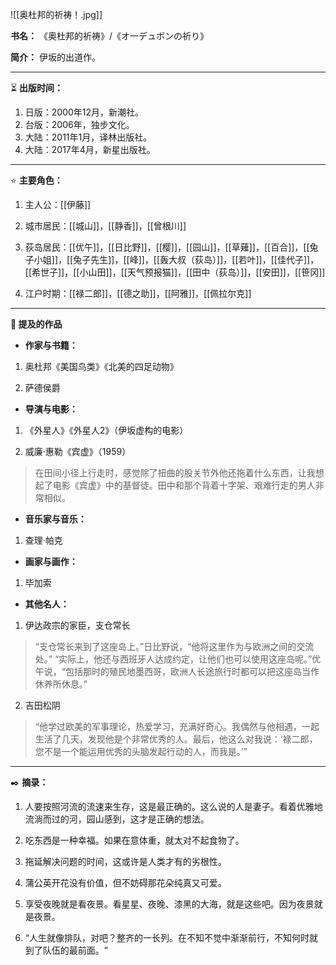 
![[奥杜邦的祈祷！.jpg]]

**书名：** 《奥杜邦的祈祷》/《オ一デュボンの祈り》

**简介：** 伊坂的出道作。

---

⏳ **出版时间：** 

1. 日版：2000年12月，新潮社。
2. 台版：2006年，独步文化。
3. 大陆：2011年1月，译林出版社。
4. 大陆：2017年4月，新星出版社。

---

⭐ **主要角色：** 

1. 主人公：[[伊藤]]

2. 城市居民：[[城山]]，[[静香]]，[[曾根川]] 

3. 荻岛居民：[[优午]]，[[日比野]]，[[樱]]，[[园山]]，[[草薙]]，[[百合]]，[[兔子小姐]]，[[兔子先生]]，[[峰]]，[[轰大叔（荻岛）]]，[[若叶]]，[[佳代子]]，[[希世子]]，[[小山田]]，[[天气预报猫]]，[[田中（荻岛）]]，[[安田]]，[[笹冈]] 

4. 江户时期：[[禄二郎]]，[[德之助]]，[[阿雅]]，[[佩拉尔克]]

---

**📜 提及的作品**

- **作家与书籍：** 

1. 奥杜邦《美国鸟类》《北美的四足动物》

2. 萨德侯爵

- **导演与电影：** 

1. 《外星人》《外星人2》（伊坂虚构的电影）

2. 威廉·惠勒《宾虚》（1959）

> 在田间小径上行走时，感觉除了扭曲的股关节外他还拖着什么东西，让我想起了电影《宾虚》中的基督徒。田中和那个背着十字架、艰难行走的男人非常相似。

- **音乐家与音乐：**  

1. 查理·帕克

- **画家与画作：** 

1. 毕加索

- **其他名人：** 

1. 伊达政宗的家臣，支仓常长

> “支仓常长来到了这座岛上。”日比野说，“他将这里作为与欧洲之间的交流处。”
> “实际上，他还与西班牙人达成约定，让他们也可以使用这座岛呢。”优午说，“包括那时的殖民地墨西哥，欧洲人长途旅行时都可以把这座岛当作休养所休息。”

2. 吉田松阴

> “他学过欧美的军事理论，热爱学习，充满好奇心。我偶然与他相遇，一起生活了几天，发现他是个非常优秀的人。最后，他这么对我说：‘禄二郎，您不是一个能运用优秀的头脑发起行动的人，而我是。’”

---

✒️ **摘录：** 

1. 人要按照河流的流速来生存，这是最正确的。这么说的人是妻子。看着优雅地流淌而过的河，园山感到，这才是正确的想法。

2. 吃东西是一种幸福。如果在意体重，就太对不起食物了。

3. 拖延解决问题的时间，这或许是人类才有的劣根性。

4. 蒲公英开花没有价值，但不妨碍那花朵纯真又可爱。

5. 享受夜晚就是看夜景。看星星、夜晚、漆黑的大海，就是这些吧。因为夜景就是夜景。​

6. “人生就像排队，对吧？整齐的一长列。在不知不觉中渐渐前行，不知何时就到了队伍的最前面。​”